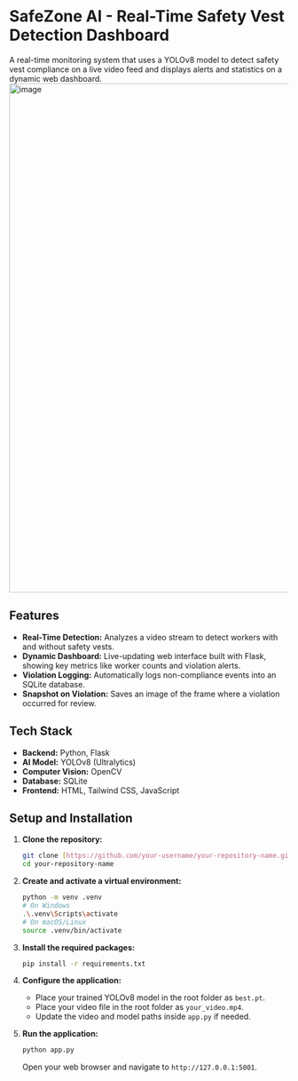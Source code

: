 # SafeZone AI - Real-Time Safety Vest Detection Dashboard

A real-time monitoring system that uses a YOLOv8 model to detect safety vest compliance on a live video feed and displays alerts and statistics on a dynamic web dashboard.
<img width="1877" height="917" alt="image" src="https://github.com/user-attachments/assets/09c4d29d-becd-43cc-a123-060006668c65" />



## Features

- **Real-Time Detection:** Analyzes a video stream to detect workers with and without safety vests.
- **Dynamic Dashboard:** Live-updating web interface built with Flask, showing key metrics like worker counts and violation alerts.
- **Violation Logging:** Automatically logs non-compliance events into an SQLite database.
- **Snapshot on Violation:** Saves an image of the frame where a violation occurred for review.

## Tech Stack

- **Backend:** Python, Flask
- **AI Model:** YOLOv8 (Ultralytics)
- **Computer Vision:** OpenCV
- **Database:** SQLite
- **Frontend:** HTML, Tailwind CSS, JavaScript

## Setup and Installation

1.  **Clone the repository:**
    ```bash
    git clone [https://github.com/your-username/your-repository-name.git](https://github.com/your-username/your-repository-name.git)
    cd your-repository-name
    ```

2.  **Create and activate a virtual environment:**
    ```bash
    python -m venv .venv
    # On Windows
    .\.venv\Scripts\activate
    # On macOS/Linux
    source .venv/bin/activate
    ```

3.  **Install the required packages:**
    ```bash
    pip install -r requirements.txt
    ```

4.  **Configure the application:**
    - Place your trained YOLOv8 model in the root folder as `best.pt`.
    - Place your video file in the root folder as `your_video.mp4`.
    - Update the video and model paths inside `app.py` if needed.

5.  **Run the application:**
    ```bash
    python app.py
    ```
    Open your web browser and navigate to `http://127.0.0.1:5001`.
